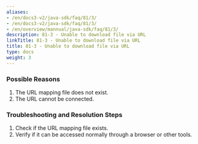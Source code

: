 ```yaml
---
aliases:
- /en/docs3-v2/java-sdk/faq/81/3/
- /en/docs3-v2/java-sdk/faq/81/3/
- /en/overview/mannual/java-sdk/faq/81/3/
description: 81-3 - Unable to download file via URL
linkTitle: 81-3 - Unable to download file via URL
title: 81-3 - Unable to download file via URL
type: docs
weight: 3
---
```







### Possible Reasons

1. The URL mapping file does not exist.
2. The URL cannot be connected.

### Troubleshooting and Resolution Steps

1. Check if the URL mapping file exists.
2. Verify if it can be accessed normally through a browser or other tools.

